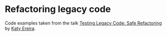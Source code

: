 # Refactoring legacy code

Code examples taken from the talk [Testing Legacy Code: Safe Refactoring](https://www.youtube.com/watch?v=U5BkMJpv_ZQ) by [Katy Ereira](https://twitter.com/maccath).
